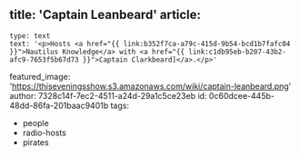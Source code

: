 title: 'Captain Leanbeard'
article:
  -
    type: text
    text: '<p>Hosts <a href="{{ link:b352f7ca-a79c-415d-9b54-bcd1b7fafc04 }}">Nautilus Knowledge</a> with <a href="{{ link:c1db95eb-b207-43b2-afc9-7653f5b67d73 }}">Captain Clarkbeard]</a>.</p>'
featured_image: 'https://thiseveningsshow.s3.amazonaws.com/wiki/captain-leanbeard.png'
author: 7328c14f-7ec2-4511-a24d-29a1c5ce23eb
id: 0c60dcee-445b-48dd-86fa-201baac9401b
tags:
  - people
  - radio-hosts
  - pirates
